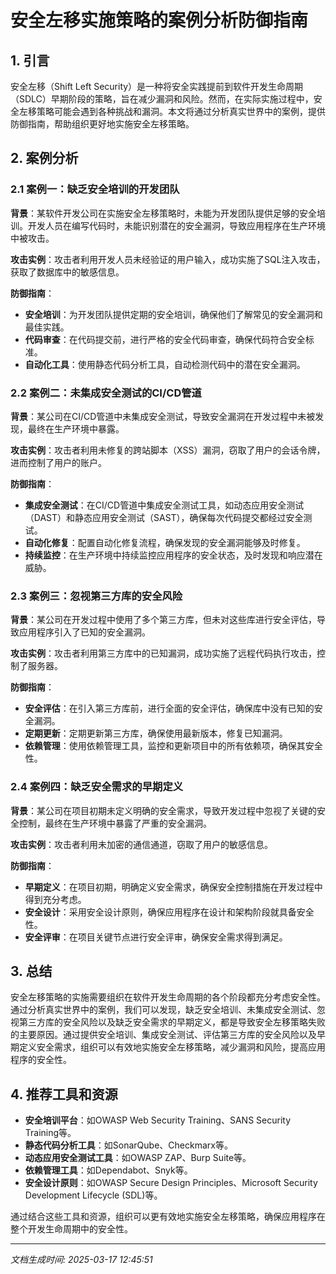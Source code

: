 # 安全左移实施策略的案例分析防御指南

## 1. 引言

安全左移（Shift Left Security）是一种将安全实践提前到软件开发生命周期（SDLC）早期阶段的策略，旨在减少漏洞和风险。然而，在实际实施过程中，安全左移策略可能会遇到各种挑战和漏洞。本文将通过分析真实世界中的案例，提供防御指南，帮助组织更好地实施安全左移策略。

## 2. 案例分析

### 2.1 案例一：缺乏安全培训的开发团队

**背景**：某软件开发公司在实施安全左移策略时，未能为开发团队提供足够的安全培训。开发人员在编写代码时，未能识别潜在的安全漏洞，导致应用程序在生产环境中被攻击。

**攻击实例**：攻击者利用开发人员未经验证的用户输入，成功实施了SQL注入攻击，获取了数据库中的敏感信息。

**防御指南**：
- **安全培训**：为开发团队提供定期的安全培训，确保他们了解常见的安全漏洞和最佳实践。
- **代码审查**：在代码提交前，进行严格的安全代码审查，确保代码符合安全标准。
- **自动化工具**：使用静态代码分析工具，自动检测代码中的潜在安全漏洞。

### 2.2 案例二：未集成安全测试的CI/CD管道

**背景**：某公司在CI/CD管道中未集成安全测试，导致安全漏洞在开发过程中未被发现，最终在生产环境中暴露。

**攻击实例**：攻击者利用未修复的跨站脚本（XSS）漏洞，窃取了用户的会话令牌，进而控制了用户的账户。

**防御指南**：
- **集成安全测试**：在CI/CD管道中集成安全测试工具，如动态应用安全测试（DAST）和静态应用安全测试（SAST），确保每次代码提交都经过安全测试。
- **自动化修复**：配置自动化修复流程，确保发现的安全漏洞能够及时修复。
- **持续监控**：在生产环境中持续监控应用程序的安全状态，及时发现和响应潜在威胁。

### 2.3 案例三：忽视第三方库的安全风险

**背景**：某公司在开发过程中使用了多个第三方库，但未对这些库进行安全评估，导致应用程序引入了已知的安全漏洞。

**攻击实例**：攻击者利用第三方库中的已知漏洞，成功实施了远程代码执行攻击，控制了服务器。

**防御指南**：
- **安全评估**：在引入第三方库前，进行全面的安全评估，确保库中没有已知的安全漏洞。
- **定期更新**：定期更新第三方库，确保使用最新版本，修复已知漏洞。
- **依赖管理**：使用依赖管理工具，监控和更新项目中的所有依赖项，确保其安全性。

### 2.4 案例四：缺乏安全需求的早期定义

**背景**：某公司在项目初期未定义明确的安全需求，导致开发过程中忽视了关键的安全控制，最终在生产环境中暴露了严重的安全漏洞。

**攻击实例**：攻击者利用未加密的通信通道，窃取了用户的敏感信息。

**防御指南**：
- **早期定义**：在项目初期，明确定义安全需求，确保安全控制措施在开发过程中得到充分考虑。
- **安全设计**：采用安全设计原则，确保应用程序在设计和架构阶段就具备安全性。
- **安全评审**：在项目关键节点进行安全评审，确保安全需求得到满足。

## 3. 总结

安全左移策略的实施需要组织在软件开发生命周期的各个阶段都充分考虑安全性。通过分析真实世界中的案例，我们可以发现，缺乏安全培训、未集成安全测试、忽视第三方库的安全风险以及缺乏安全需求的早期定义，都是导致安全左移策略失败的主要原因。通过提供安全培训、集成安全测试、评估第三方库的安全风险以及早期定义安全需求，组织可以有效地实施安全左移策略，减少漏洞和风险，提高应用程序的安全性。

## 4. 推荐工具和资源

- **安全培训平台**：如OWASP Web Security Training、SANS Security Training等。
- **静态代码分析工具**：如SonarQube、Checkmarx等。
- **动态应用安全测试工具**：如OWASP ZAP、Burp Suite等。
- **依赖管理工具**：如Dependabot、Snyk等。
- **安全设计原则**：如OWASP Secure Design Principles、Microsoft Security Development Lifecycle (SDL)等。

通过结合这些工具和资源，组织可以更有效地实施安全左移策略，确保应用程序在整个开发生命周期中的安全性。

---

*文档生成时间: 2025-03-17 12:45:51*
